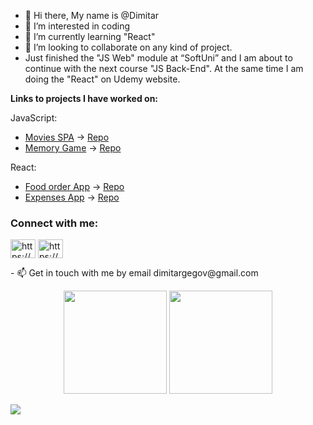 - 👋 Hi there, My name is @Dimitar
- 👀 I’m interested in coding
- 🌱 I’m currently learning "React"
- 💞️ I’m looking to collaborate on any kind of project.
- Just finished the "JS Web" module at “SoftUni” and I am about to continue with the next course "JS Back-End". At the same time I am doing the "React" on Udemy website.

**Links to projects I have worked on:**

JavaScript:
- [Movies SPA](https://movies-spa.dimitargegov.com/) -> [Repo](https://github.com/MitkoDG/movie-spa)
- [Memory Game](https://memory-game.dimitargegov.com/) -> [Repo](https://github.com/MitkoDG/memory-game)

React:
- [Food order App](http://food.dimitargegov.com/) -> [Repo](https://github.com/MitkoDG/react/tree/main/food-order-app)
- [Expenses App](http://expenses.dimitargegov.com/) -> [Repo](https://github.com/MitkoDG/ddg-todo-react-app)

<h3 align="left">Connect with me:</h3>
<p align="left">
<a href="https://www.facebook.com/RaTiMiD/" target="blank"><img align="center" src="https://raw.githubusercontent.com/rahuldkjain/github-profile-readme-generator/master/src/images/icons/Social/facebook.svg" alt="https://www.facebook.com/RaTiMiD/" height="30" width="40" /></a>
<a href="https://www.linkedin.com/in/dimitargegov/" target="blank"><img align="center" src="https://raw.githubusercontent.com/rahuldkjain/github-profile-readme-generator/master/src/images/icons/Social/linked-in-alt.svg" alt="https://www.linkedin.com/in/dimitargegov/" height="30" width="40" /></a>
</p>
- 📫 Get in touch with me by email dimitargegov@gmail.com

<p align="center">
<img src="http://github-readme-streak-stats.herokuapp.com?user=mitkodg&hide_border=true&date_format=j%20M%5B%20Y%5D" height="165px"/>
<img src=https://github-readme-stats.vercel.app/api/top-langs/?username=mitkodg&layout=compact " height="165px"/>
</p>
<p align="left"> <img src="https://komarev.com/ghpvc/?username=mitkodg&color=lightgrey&style=flat height="25px"/> </p>
